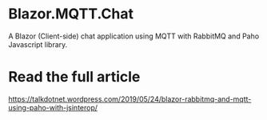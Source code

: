 # Blazor.MQTT.Chat
A Blazor (Client-side) chat application using MQTT with RabbitMQ and Paho Javascript library.

# Read the full article
https://talkdotnet.wordpress.com/2019/05/24/blazor-rabbitmq-and-mqtt-using-paho-with-jsinterop/
